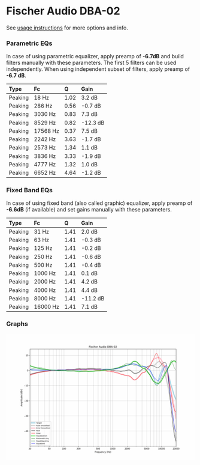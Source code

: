 # Fischer Audio DBA-02
See [usage instructions](https://github.com/jaakkopasanen/AutoEq#usage) for more options and info.

### Parametric EQs
In case of using parametric equalizer, apply preamp of **-6.7dB** and build filters manually
with these parameters. The first 5 filters can be used independently.
When using independent subset of filters, apply preamp of **-6.7 dB**.

| Type    | Fc       |    Q | Gain     |
|:--------|:---------|:-----|:---------|
| Peaking | 18 Hz    | 1.02 | 3.2 dB   |
| Peaking | 286 Hz   | 0.56 | -0.7 dB  |
| Peaking | 3030 Hz  | 0.83 | 7.3 dB   |
| Peaking | 8529 Hz  | 0.82 | -12.3 dB |
| Peaking | 17568 Hz | 0.37 | 7.5 dB   |
| Peaking | 2242 Hz  | 3.63 | -1.7 dB  |
| Peaking | 2573 Hz  | 1.34 | 1.1 dB   |
| Peaking | 3836 Hz  | 3.33 | -1.9 dB  |
| Peaking | 4777 Hz  | 1.32 | 1.0 dB   |
| Peaking | 6652 Hz  | 4.64 | -1.2 dB  |

### Fixed Band EQs
In case of using fixed band (also called graphic) equalizer, apply preamp of **-6.6dB**
(if available) and set gains manually with these parameters.

| Type    | Fc       |    Q | Gain     |
|:--------|:---------|:-----|:---------|
| Peaking | 31 Hz    | 1.41 | 2.0 dB   |
| Peaking | 63 Hz    | 1.41 | -0.3 dB  |
| Peaking | 125 Hz   | 1.41 | -0.2 dB  |
| Peaking | 250 Hz   | 1.41 | -0.6 dB  |
| Peaking | 500 Hz   | 1.41 | -0.4 dB  |
| Peaking | 1000 Hz  | 1.41 | 0.1 dB   |
| Peaking | 2000 Hz  | 1.41 | 4.2 dB   |
| Peaking | 4000 Hz  | 1.41 | 4.4 dB   |
| Peaking | 8000 Hz  | 1.41 | -11.2 dB |
| Peaking | 16000 Hz | 1.41 | 7.1 dB   |

### Graphs
![](./Fischer%20Audio%20DBA-02.png)